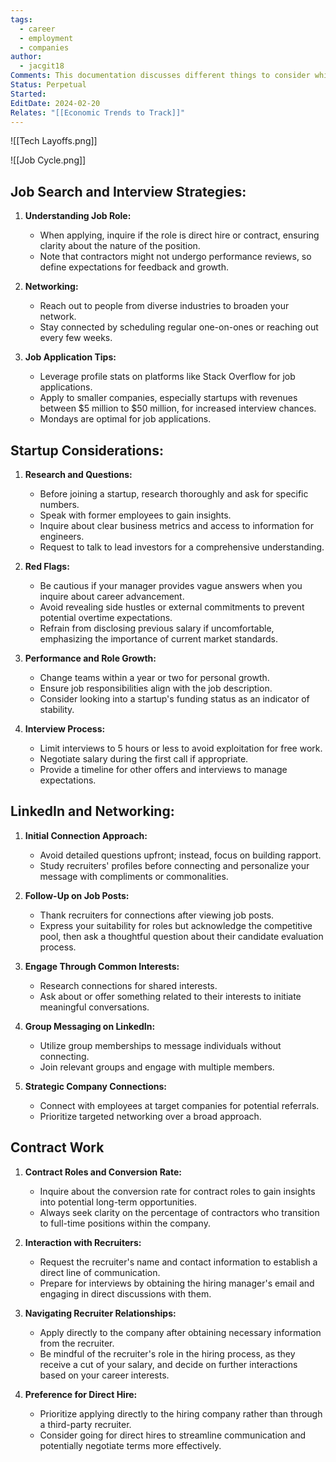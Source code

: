 ```yaml
---
tags:
  - career
  - employment
  - companies
author:
  - jacgit18
Comments: This documentation discusses different things to consider while on the job hunt.
Status: Perpetual
Started: 
EditDate: 2024-02-20
Relates: "[[Economic Trends to Track]]"
---
```

![[Tech Layoffs.png]]

![[Job Cycle.png]]
## **Job Search and Interview Strategies:**
1. **Understanding Job Role:**
   - When applying, inquire if the role is direct hire or contract, ensuring clarity about the nature of the position.
   - Note that contractors might not undergo performance reviews, so define expectations for feedback and growth.

2. **Networking:**
   - Reach out to people from diverse industries to broaden your network.
   - Stay connected by scheduling regular one-on-ones or reaching out every few weeks.

3. **Job Application Tips:**
   - Leverage profile stats on platforms like Stack Overflow for job applications.
   - Apply to smaller companies, especially startups with revenues between $5 million to $50 million, for increased interview chances.
   - Mondays are optimal for job applications.


## **Startup Considerations:**
1. **Research and Questions:**
   - Before joining a startup, research thoroughly and ask for specific numbers.
   - Speak with former employees to gain insights.
   - Inquire about clear business metrics and access to information for engineers.
   - Request to talk to lead investors for a comprehensive understanding.

2. **Red Flags:**
   - Be cautious if your manager provides vague answers when you inquire about career advancement.
   - Avoid revealing side hustles or external commitments to prevent potential overtime expectations.
   - Refrain from disclosing previous salary if uncomfortable, emphasizing the importance of current market standards.

3. **Performance and Role Growth:**
   - Change teams within a year or two for personal growth.
   - Ensure job responsibilities align with the job description.
   - Consider looking into a startup's funding status as an indicator of stability.

4. **Interview Process:**
   - Limit interviews to 5 hours or less to avoid exploitation for free work.
   - Negotiate salary during the first call if appropriate.
   - Provide a timeline for other offers and interviews to manage expectations.

## **LinkedIn and Networking:**
1. **Initial Connection Approach:**
   - Avoid detailed questions upfront; instead, focus on building rapport.
   - Study recruiters' profiles before connecting and personalize your message with compliments or commonalities.

2. **Follow-Up on Job Posts:**
   - Thank recruiters for connections after viewing job posts.
   - Express your suitability for roles but acknowledge the competitive pool, then ask a thoughtful question about their candidate evaluation process.

3. **Engage Through Common Interests:**
   - Research connections for shared interests.
   - Ask about or offer something related to their interests to initiate meaningful conversations.

4. **Group Messaging on LinkedIn:**
   - Utilize group memberships to message individuals without connecting.
   - Join relevant groups and engage with multiple members.

5. **Strategic Company Connections:**
   - Connect with employees at target companies for potential referrals.
   - Prioritize targeted networking over a broad approach.


## Contract Work
1. **Contract Roles and Conversion Rate:**
   - Inquire about the conversion rate for contract roles to gain insights into potential long-term opportunities.
   - Always seek clarity on the percentage of contractors who transition to full-time positions within the company.

2. **Interaction with Recruiters:**
   - Request the recruiter's name and contact information to establish a direct line of communication.
   - Prepare for interviews by obtaining the hiring manager's email and engaging in direct discussions with them.

3. **Navigating Recruiter Relationships:**
   - Apply directly to the company after obtaining necessary information from the recruiter.
   - Be mindful of the recruiter's role in the hiring process, as they receive a cut of your salary, and decide on further interactions based on your career interests.

4. **Preference for Direct Hire:**
   - Prioritize applying directly to the hiring company rather than through a third-party recruiter.
   - Consider going for direct hires to streamline communication and potentially negotiate terms more effectively.

